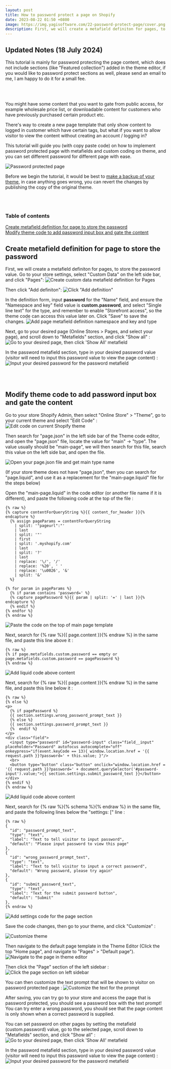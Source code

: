 ```yaml
---
layout: post
title: How to password protect a page on Shopify
date: 2023-08-22 01:50 +0800
image: https://img.yagisoftware.com/22-password-protect-page/cover.png
description: First, we will create a metafield definiton for pages, to store the password value. Go to your store settings, select "Custom Data" on the left side bar, and click "Pages"...
---
```


## Updated Notes (18 July 2024)
This tutorial is mainly for password protecting the page content, which does not include sections (like "Featured collection") added in the theme editor, if you would like to password protect sections as well, please send an email to me, I am happy to do it for a small fee.

<br><br>

You might have some content that you want to gate from public access, for example wholesale price list, or downloadable content for customers who have previously purchased certain product etc.

There's way to create a new page template that only show content to logged in customer which have certain tags, but what if you want to allow visitor to view the content without creating an account / logging in?

This tutorial will guide you (with copy paste code) on how to implement password protected page with metafields and custom coding on theme, and you can set different password for different page with ease.

![Password protected page](https://img.yagisoftware.com/22-password-protect-page/password_demo.gif)

Before we begin the tutorial, it would be best to [make a backup of your theme](https://yagisoftware.com/articles/how-to-backup-your-shopify-theme), in case anything goes wrong, you can revert the changes by publishing the copy of the original theme.

<br><br>
### Table of contents
<a href="#create-metafield-definition-for-page-to-store-the-password">Create metafield definition for page to store the password</a>
<br>
<a href="#modify-theme-code-to-add-password-input-box-and-gate-the-content">Modify theme code to add password input box and gate the content</a>
<br>


## Create metafield definition for page to store the password

First, we will create a metafield definiton for pages, to store the password value. Go to your store settings, select "Custom Data" on the left side bar, and click "Pages":
![Create custom data metafield definition for Pages](https://img.yagisoftware.com/22-password-protect-page/1custom_data.png)

Then click "Add definiton":
![Click "Add definition"](https://img.yagisoftware.com/22-password-protect-page/2page_definition.png)

In the definition form, input **password** for the "Name" field, and ensure the "Namespace and key" field value is **custom.password**, and select "Single line text" for the type, and remember to enable "Storefront access", so the theme code can access this value later on. Click "Save" to save the changes.
![Add page metafield definition namespace and key and type](https://img.yagisoftware.com/22-password-protect-page/3page_type.png)

Next, go to your desired page (Online Stores > Pages, and select your page), and scroll down to "Metafields" section, and click "Show all" :
![Go to your desired page, then click 'Show All' metafield](https://img.yagisoftware.com/22-password-protect-page/4page_metafield.png)

In the password metafield section, type in your desired password value (visitor will need to input this password value to view the page content) : 
![Input your desired password for the password metafield](https://img.yagisoftware.com/22-password-protect-page/5page_set_password.png)

<br><br>

## Modify theme code to add password input box and gate the content

Go to your store Shopify Admin, then select "Online Store" > "Theme", go to your current theme and select "Edit Code" :
![Edit code on current Shopify theme](https://img.yagisoftware.com/16-only-show-product-certain-customer/3edit_code.png)

Then search for "page.json" in the left side bar of the Theme code editor, and open the "page.json" file, locate the value for "main" -> "type". The value usually should be "main-page", we will then search for this file, search this value on the left side bar, and open the file.

![Open your page.json file and get main type name](https://img.yagisoftware.com/22-password-protect-page/6page_json.png)

(If your store theme does not have "page.json", then you can search for "page.liquid", and use it as a replacement for the "main-page.liquid" file for the steps below)

Open the "main-page.liquid" in the code editor (or another file name if it is different), and paste the following code at the top of the file : 

```
{% raw %}
{% capture contentForQueryString %}{{ content_for_header }}{% endcapture %}
  {% assign pageParams = contentForQueryString
    | split: '"pageurl":"'
    | last
    | split: '"'
    | first
    | split: '.myshopify.com'
    | last
    | split: '?'
    | last
    | replace: '\/', '/'
    | replace: '%20', ' '
    | replace: '\u0026', '&'
    | split: '&'
  %}

{% for param in pageParams %}
  {% if param contains 'password=' %}
  {% capture pagePassword %}{{ param | split: '=' | last }}{% endcapture %}
  {% endif %}
{% endfor %}
{% endraw %}
```

![Paste the code on the top of main page template](https://img.yagisoftware.com/22-password-protect-page/7main_page_top.png)

Next, search for {% raw %}{{ page.content }}{% endraw %} in the same file, and paste this line above it :
```
{% raw %}
{% if page.metafields.custom.password == empty or page.metafields.custom.password == pagePassword %}
{% endraw %}
```
![Add liquid code above content](https://img.yagisoftware.com/22-password-protect-page/8content_above.png)


Next, search for {% raw %}{{ page.content }}{% endraw %} in the same file, and paste this line below it :
```
{% raw %}
{% else %}
<p>
  {% if pagePassword %}
  {{ section.settings.wrong_password_prompt_text }}
  {% else %}
  {{ section.settings.password_prompt_text }}
  {%  endif %}
</p>
<div class="field">
  <input type="password" id="password-input" class="field__input" placeholder="Password" autofocus autocomplete="off" onkeypress="if(event.keyCode == 13){ window.location.href = '{{ request.path }}?password=' + this.value; }"/>
  <br>
  <button type="button" class="button" onclick="window.location.href = '{{ request.path }}?password=' + document.querySelector('#password-input').value;">{{ section.settings.submit_password_text }}</button>
</div>
{% endif %}
{% endraw %}
```
![Add liquid code above content](https://img.yagisoftware.com/22-password-protect-page/8content_below.png)


Next, search for {% raw %}{% schema %}{% endraw %} in the same file, and paste the following lines below the "settings: [" line :
```
{% raw %}
{
  "id": "password_prompt_text",
  "type": "text",
  "label": "Text to tell visitor to input password",
  "default": "Please input password to view this page"
},
{
  "id": "wrong_password_prompt_text",
  "type": "text",
  "label": "Text to tell visitor to input a correct password",
  "default": "Wrong password, please try again"
},
{
  "id": "submit_password_text",
  "type": "text",
  "label": "Text for the submit password button",
  "default": "Submit"
},
{% endraw %}
```

![Add settings code for the page section](https://img.yagisoftware.com/22-password-protect-page/9settings.png)

Save the code changes, then go to your theme, and click "Customize" :

![Customize theme](https://img.yagisoftware.com/19-terms-checkbox/1customize_theme.png)

Then navigate to the default page template in the Theme Editor (Click the top "Home page", and navigate to "Pages" > "Default page").
![Navigate to the page in theme editor](https://img.yagisoftware.com/22-password-protect-page/10navigate_page.png)

Then click the "Page" section of the left sidebar : 
![Click the page section on left sidebar](https://img.yagisoftware.com/22-password-protect-page/11page_section.png)

You can then customize the text prompt that will be shown to visitor on password protected page :
![Customize the text for the prompt](https://img.yagisoftware.com/22-password-protect-page/12customize.png)


After saving, you can try go to your store and access the page that is password protected, you should see a password box with the text prompt! You can try enter a wrong password, you should see that the page content is only shown when a correct password is supplied.

You can set password on other pages by setting the metafield (custom.password) value, go to the selected page, scroll down to "Metafields" section, and click "Show all" :
![Go to your desired page, then click 'Show All' metafield](https://img.yagisoftware.com/22-password-protect-page/4page_metafield.png)

In the password metafield section, type in your desired password value (visitor will need to input this password value to view the page content) : 
![Input your desired password for the password metafield](https://img.yagisoftware.com/22-password-protect-page/5page_set_password.png)